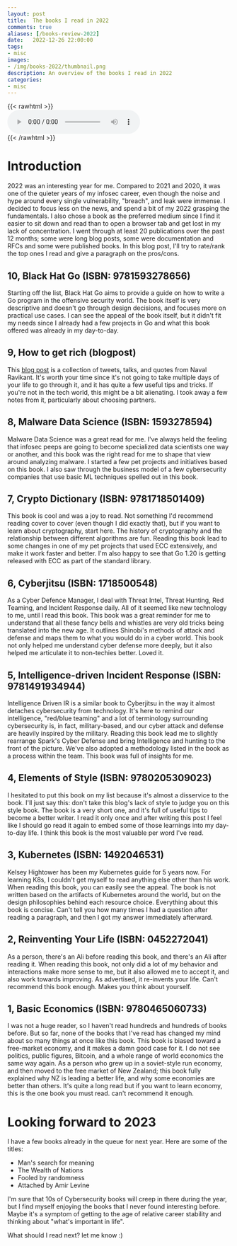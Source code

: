 ```yaml
---
layout: post
title:  The books I read in 2022
comments: true
aliases: [/books-review-2022]
date:   2022-12-26 22:00:00
tags:
- misc
images:
- /img/books-2022/thumbnail.png    
description: An overview of the books I read in 2022
categories:
- misc
---
```


{{< rawhtml >}}
    <br>
    <audio controls>
    <source src="/img/books-2022/audio.mp3" type="audio/mpeg">
    Your browser does not support the audio element.
    </audio>
    <br>
{{< /rawhtml >}}

# Introduction

2022 was an interesting year for me. Compared to 2021 and 2020, it was one of the quieter years of my infosec career, even though the noise and hype around every single vulnerability, "breach", and leak were immense. I decided to focus less on the news, and spend a bit of my 2022 grasping the fundamentals. I also chose a book as the preferred medium since I find it easier to sit down and read than to open a browser tab and get lost in my lack of concentration. I went through at least 20 publications over the past 12 months; some were long blog posts, some were documentation and RFCs and some were published books. In this blog post, I'll try to rate/rank the top ones I read and give a paragraph on the pros/cons.

## 10, Black Hat Go (ISBN: 9781593278656)

Starting off the list, Black Hat Go aims to provide a guide on how to write a Go program in the offensive security world. The book itself is very descriptive and doesn't go through design decisions, and focuses more on practical use cases. I can see the appeal of the book itself, but it didn't fit my needs since I already had a few projects in Go and what this book offered was already in my day-to-day.

## 9, How to get rich (blogpost)

This [blog post](https://nav.al/rich) is a collection of tweets, talks, and quotes from Naval Ravikant. It's worth your time since it's not going to take multiple days of your life to go through it, and it has quite a few useful tips and tricks. If you're not in the tech world, this might be a bit alienating. I took away a few notes from it, particularly about choosing partners.

## 8, Malware Data Science (ISBN: 1593278594)

Malware Data Science was a great read for me. I've always held the feeling that infosec peeps are going to become specialized data scientists one way or another, and this book was the right read for me to shape that view around analyzing malware. I started a few pet projects and initiatives based on this book. I also saw through the business model of a few cybersecurity companies that use basic ML techniques spelled out in this book.

## 7, Crypto Dictionary (ISBN: 9781718501409)

This book is cool and was a joy to read. Not something I'd recommend reading cover to cover (even though I did exactly that), but if you want to learn about cryptography, start here. The history of cryptography and the relationship between different algorithms are fun. Reading this book lead to some changes in one of my pet projects that used ECC extensively, and make it work faster and better. I'm also happy to see that Go 1.20 is getting released with ECC as part of the standard library.

## 6, Cyberjitsu (ISBN: 1718500548)

As a Cyber Defence Manager, I deal with Threat Intel, Threat Hunting, Red Teaming, and Incident Response daily. All of it seemed like new technology to me, until I read this book. This book was a great reminder for me to understand that all these fancy bells and whistles are very old tricks being translated into the new age. It outlines Shinobi's methods of attack and defense and maps them to what you would do in a cyber world. This book not only helped me understand cyber
defense more deeply, but it also helped me articulate it to non-techies better. Loved it.

## 5, Intelligence-driven Incident Response (ISBN: 9781491934944)

Intelligence Driven IR is a similar book to Cyberjitsu in the way it almost detaches cybersecurity from technology. It's here to remind our intelligence, "red/blue teaming" and a lot of terminology surrounding cybersecurity is, in fact, military-based, and our cyber attack and defense are heavily inspired by the military. Reading this book lead me to slightly rearrange Spark's Cyber Defense and bring Intelligence and hunting to the front of the picture. We've also adopted a methodology listed in
the book as a process within the team. This book was full of insights for me.

## 4, Elements of Style (ISBN: 9780205309023)

I hesitated to put this book on my list because it's almost a disservice to the book. I'll just say this: don't take this blog's lack of style to judge you on this style book. The book is a very short one, and it's full of useful tips to become a better writer. I read it only once and after writing this post I feel like I should go read it again to embed some of those learnings into my day-to-day life. I think this book is the most valuable per word I've read.

## 3, Kubernetes (ISBN: 1492046531)

Kelsey Hightower has been my Kubernetes guide for 5 years now. For learning K8s, I couldn't get myself to read anything else other than his work. When reading this book, you can easily see the appeal. The book is not written based on the artifacts of Kubernetes around the world, but on the design philosophies behind each resource choice. Everything about this book is concise. Can't tell you how many times I had a question after reading a paragraph, and then I got my answer immediately afterward.

## 2, Reinventing Your Life (ISBN: 0452272041)

As a person, there's an Ali before reading this book, and there's an Ali after reading it. When reading this book, not only did a lot of my behavior and interactions make more sense to me, but it also allowed me to accept it, and also work towards improving. As advertised, it re-invents your life. Can't recommend this book enough. Makes you think about yourself.

## 1, Basic Economics (ISBN: 9780465060733)

I was not a huge reader, so I haven't read hundreds and hundreds of books before. But so far, none of the books that I've read has changed my mind about so many things at once like this book. This book is biased toward a free-market economy, and it makes a damn good case for it. I do not see politics, public figures, Bitcoin, and a whole range of world economics the same way again. As a person who grew up in a soviet-style run economy, and then moved to the free market of New Zealand; this book fully explained why NZ is leading a better life, and why some economies are better than others. It's quite a long read but if you want to learn economy, this is the one book you must read. can't recommend it enough.


# Looking forward to 2023

I have a few books already in the queue for next year. Here are some of the titles:

- Man's search for meaning
- The Wealth of Nations
- Fooled by randomness
- Attached by Amir Levine

I'm sure that 10s of Cybersecurity books will creep in there during the year, but I find myself enjoying the books that I never found interesting before. Maybe it's a symptom of getting to the age of relative career stability and thinking about "what's important in life".

What should I read next? let me know :)
